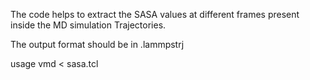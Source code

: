 The code helps to extract the SASA values at different frames present inside the MD simulation Trajectories. 

The output format should be in .lammpstrj 

usage vmd < sasa.tcl 




